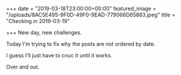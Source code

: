 +++
date = "2019-03-18T23:00:00+00:00"
featured_image = "/uploads/8AC5E495-9F0D-49F0-9EAD-779066D65883.jpeg"
title = "Checking in 2019-03-19"

+++
New day, new challenges.

Today I'm trying to fix why the posts are not ordered by date.

I guess I'll just have to cnuc it until it works.

Over and out.